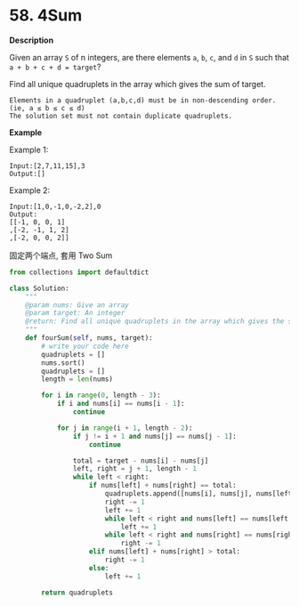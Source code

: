 # 58. 4Sum

**Description**

Given an array `S` of n integers, are there elements `a`, `b`, `c`, and `d` in `S` such that `a + b + c + d = target`?

Find all unique quadruplets in the array which gives the sum of target.

```
Elements in a quadruplet (a,b,c,d) must be in non-descending order. (ie, a ≤ b ≤ c ≤ d)
The solution set must not contain duplicate quadruplets.
```

**Example**

Example 1:

```
Input:[2,7,11,15],3
Output:[]
```

Example 2:

```
Input:[1,0,-1,0,-2,2],0
Output:
[[-1, 0, 0, 1]
,[-2, -1, 1, 2]
,[-2, 0, 0, 2]]
```

固定两个端点, 套用 Two Sum

```python
from collections import defaultdict

class Solution:
    """
    @param nums: Give an array
    @param target: An integer
    @return: Find all unique quadruplets in the array which gives the sum of zero
    """
    def fourSum(self, nums, target):
        # write your code here
        quadruplets = []
        nums.sort()
        quadruplets = []
        length = len(nums)

        for i in range(0, length - 3):
            if i and nums[i] == nums[i - 1]:
                continue

            for j in range(i + 1, length - 2):
                if j != i + 1 and nums[j] == nums[j - 1]:
                    continue

                total = target - nums[i] - nums[j]
                left, right = j + 1, length - 1
                while left < right:
                    if nums[left] + nums[right] == total:
                        quadruplets.append([nums[i], nums[j], nums[left], nums[right]])
                        right -= 1
                        left += 1
                        while left < right and nums[left] == nums[left - 1]:
                            left += 1
                        while left < right and nums[right] == nums[right + 1]:
                            right -= 1
                    elif nums[left] + nums[right] > total:
                        right -= 1
                    else:
                        left += 1

        return quadruplets
```
